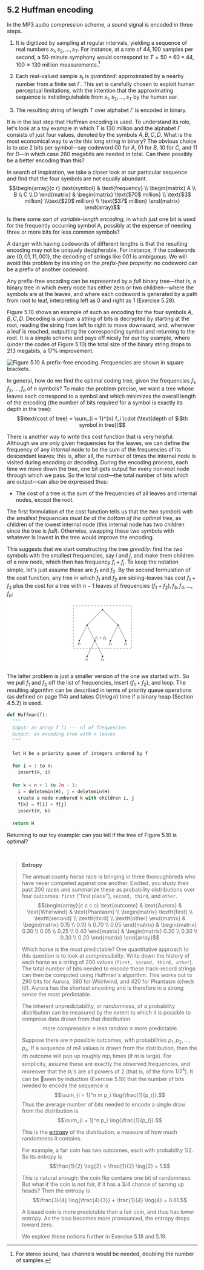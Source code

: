 ## 5.2 Huffman encoding

In the MP3 audio compression scheme, a sound signal is encoded in three steps.

1. It is digitized by sampling at regular intervals, yielding a sequence of real numbers $s_1, s_2, \ldots, s_T$. For instance, at a rate of $44,100$ samples per second, a $50$-minute symphony would correspond to $T = 50 \times 60 \times 44,100 \approx 130$ million measurements.[^1]

2. Each real-valued sample $s_t$ is *quantized*: approximated by a nearby number from a finite set $\Gamma$. This set is carefully chosen to exploit human perceptual limitations, with the intention that the approximating sequence is indistinguishable from $s_1, s_2, \ldots, s_T$ by the human ear.

3. The resulting string of length $T$ over alphabet $\Gamma$ is encoded in binary.

It is in the last step that Huffman encoding is used. To understand its role, let's look at a toy example in which $T$ is $130$ million and the alphabet $\Gamma$ consists of just four values, denoted by the symbols $A, B, C, D$. What is the most economical way to write this long string in binary? The obvious choice is to use $2$ bits per symbol—say codeword $00$ for $A$, $01$ for $B$, $10$ for $C$, and $11$ for $D$—in which case $260$ megabits are needed in total. Can there possibly be a better encoding than this?

In search of inspiration, we take a closer look at our particular sequence and find that the four symbols are not equally abundant.
$$\begin{array}{c r} \text{symbol} & \text{frequency} \\ \begin{matrix} A \\ B \\ C \\ D \end{matrix} & \begin{matrix} \text{$70$ million} \\ \text{$3$ million} \\\text{$20$ million} \\ \text{$37$ million} \end{matrix} \end{array}$$

Is there some sort of *variable-length encoding*, in which just one bit is used for the frequently occurring symbol A, possibly at the expense of needing three or more bits for less common symbols?

A danger with having codewords of different lengths is that the resulting encoding may not be uniquely decipherable. For instance, if the codewords are $\{0, 01, 11, 001\}$, the decoding of strings like $001$ is ambiguous. We will avoid this problem by insisting on the *prefix-free property*: no codeword can be a prefix of another codeword.

Any prefix-free encoding can be represented by a *full* binary tree—that is, a binary tree in which every node has either zero or two children—where the symbols are at the leaves, and where each codeword is generated by a path from root to leaf, interpreting left as $0$ and right as $1$ (Exercise 5.28).

Figure 5.10 shows an example of such an encoding for the four symbols $A, B, C, D$. Decoding is unique: a string of bits is decrypted by starting at the root, reading the string from left to right to move downward, and, whenever a leaf is reached, outputting the corresponding symbol and returning to the root. It is a simple scheme and pays off nicely for our toy example, where (under the codes of Figure 5.10) the total size of the binary string drops to $213$ megabits, a $17\%$ improvement.

![**Figure 5.10** A prefix-free encoding. Frequencies are shown in square brackets.](fig-5.10-prefix-free-encoding-example.png)

In general, how do we find the optimal coding tree, given the frequencies $f_1, f_2, \ldots, f_n$ of $n$ symbols? To make the problem precise, we want a tree whose leaves each correspond to a symbol and which minimizes the overall length of the encoding (the number of bits required for a symbol is exactly its depth in the tree):
$$\text{cost of tree} = \sum_{i = 1}^{n} f_i \cdot (\text{depth of $i$th symbol in tree})$$

There is another way to write this cost function that is very helpful. Although we are only given frequencies for the leaves, we can define the frequency of any *internal* node to be the sum of the frequencies of its descendant leaves; this is, after all, the number of times the internal node is visited during encoding or decoding. During the encoding process, each time we move down the tree, one bit gets output for every non-root node through which we pass. So the total cost—the total number of bits which are output—can also be expressed thus:

* The cost of a tree is the sum of the frequencies of all leaves and internal nodes, except the root.

The first formulation of the cost function tells us that the *two symbols with the smallest frequencies must be at the bottom of the optimal tree*, as children of the lowest internal node (this internal node has two children since the tree is *full*). Otherwise, swapping these two symbols with whatever is lowest in the tree would improve the encoding.

This suggests that we start constructing the tree *greedily*: find the two symbols with the smallest frequencies, say $i$ and $j$, and make them children of a new node, which then has frequency $f_i + f_j$. To keep the notation simple, let's just assume these are $f_1$ and $f_2$. By the second formulation of the cost function, any tree in which $f_1$ and $f_2$ are sibling-leaves has cost $f_1 + f_2$ plus the cost for a tree with $n - 1$ leaves of frequencies $(f_1 + f_2), f_3, f_4, \ldots, f_n$:
![](huffman-tree-greedy.png)

The latter problem is just a smaller version of the one we started with. So we pull $f_1$ and $f_2$ off the list of frequencies, insert $(f_1 + f_2)$, and loop. The resulting algorithm can be described in terms of priority queue operations (as defined on page 114) and takes $O(n \log{n})$ time if a binary heap (Section 4.5.2) is used.

```python
def Huffman(f):
  """
  Input: an array f [1 ··· n] of frequencies
  Output: an encoding tree with n leaves
  """

  let H be a priority queue of integers ordered by f

  for i = 1 to n:
    insert(H, i)

  for k = n + 1 to 2n - 1:
    i = deletemin(H), j = deletemin(H)
    create a node numbered k with children i, j
    f[k] = f[i] + f[j]
    insert(H, k)

  return H
```

Returning to our toy example: can you tell if the tree of Figure 5.10 is optimal?

&nbsp;


> **Entropy**
>
> The annual county horse race is bringing in three thoroughbreds who have never competed against one another. Excited, you study their past $200$ races and summarize these as probability distributions over four outcomes: $\texttt{first}$ ("first place"), $\texttt{second, third}$, and $\texttt{other}$.
> $$\begin{array}{c c c c} \text{outcome} & \text{Aurora} & \text{Whirlwind} & \text{Phantasm} \\ \begin{matrix} \texttt{first} \\ \texttt{second} \\ \texttt{third} \\ \texttt{other} \end{matrix} & \begin{matrix} 0.15 \\ 0.10 \\ 0.70 \\ 0.05 \end{matrix} & \begin{matrix} 0.30 \\ 0.05 \\ 0.25 \\ 0.40 \end{matrix} & \begin{matrix} 0.20 \\ 0.30 \\ 0.30 \\ 0.20 \end{matrix} \end{array}$$
>
> Which horse is the most predictable? One quantitative approach to this question is to look at *compressibility*. Write down the history of each horse as a string of $200$ values ($\texttt{first, second, third, other}$). The total number of bits needed to encode these track-record strings can then be computed using Huffman's algorithm. This works out to $290$ bits for Aurora, $380$ for Whirlwind, and $420$ for Phantasm (check it!). Aurora has the shortest encoding and is therefore in a strong sense the most predictable.
>
> The inherent unpredictability, or *randomness*, of a probability distribution can be measured by the extent to which it is possible to compress data drawn from that distribution.
> $$\text{more compressible} \equiv \text{less random} \equiv \text{more predictable}$$
>
> Suppose there are $n$ possible outcomes, with probabilities $p_1, p_2, \ldots, p_n$. If a sequence of $m4$ values is drawn from the distribution, then the $i$th outcome will pop up roughly $m p_i$ times (if $m$ is large). For simplicity, assume these are exactly the observed frequencies, and moreover that the $p_i$'s are all powers of $2$ (that is, of the form $1 / 2^k$). It can be 􏰑seen by induction (Exercise 5.19) that the number of bits needed to encode the sequence is $$\sum_{i = 1}^n m p_i \log{\frac{1}{p_i}}.$$ Thus the average number of bits needed to encode a single draw from the distribution is $$\sum_{i = 1}^n p_i \log{\frac{1}{p_i}}.$$
>
> This is the [entropy](https://en.wikipedia.org/wiki/Entropy_(information_theory)) of the distribution, a measure of how much randomness it contains.
>
> For example, a fair coin has two outcomes, each with probability $1 / 2$. So its entropy is $$\frac{1}{2} \log{2} + \frac{1}{2} \log{2} = 1.$$
>
> This is natural enough: the coin flip contains one bit of randomness. But what if the coin is not fair, if it has a 3/4 chance of turning up heads? Then the entropy is $$\frac{3}{4} \log{\frac{4}{3}} + \frac{1}{4} \log{4} = 0.81.$$
>
> A biased coin is more predictable than a fair coin, and thus has lower entropy. As the bias becomes more pronounced, the entropy drops toward zero.
>
> We explore these notions further in Exercise 5.18 and 5.19.


[^1]: For stereo sound, two channels would be needed, doubling the number of samples.
